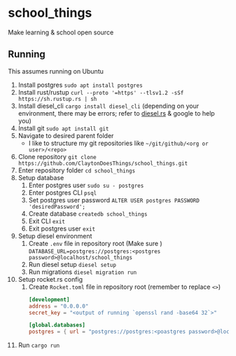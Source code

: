 # school_things
Make learning & school open source

## Running
This assumes running on Ubuntu
1. Install postgres `sudo apt install postgres`
2. Install rust/rustup `curl --proto '=https' --tlsv1.2 -sSf https://sh.rustup.rs | sh`
3. Install diesel_cli `cargo install diesel_cli` (depending on your environment, there may be errors; refer to [diesel.rs](https://diesel.rs/guides/getting-started/) & google to help you)
4. Install git `sudo apt install git`
5. Navigate to desired parent folder
    - I like to structure my git repositories like `~/git/github/<org or user>/<repo>`
6. Clone repository `git clone https://github.com/ClaytonDoesThings/school_things.git`
7. Enter repository folder `cd school_things`
8. Setup database
    1. Enter postgres user `sudo su - postgres`
    2. Enter postgres CLI `psql`
    3. Set postgres user password `ALTER USER postgres PASSWORD 'desiredPassword';`
    4. Create database `createdb school_things`
    5. Exit CLI `exit`
    6. Exit postgres user `exit`
9. Setup diesel environment
    1. Create `.env` file in repository root (Make sure )  
        `DATABASE_URL=postgres://postgres:<postgres password>@localhost/school_things`
    2. Run diesel setup `diesel setup`
    3. Run migrations `diesel migration run`
10. Setup rocket.rs config
    1. Create `Rocket.toml` file in repository root (remember to replace `<>`)  
        ```toml
        [development]
        address = "0.0.0.0"
        secret_key = "<output of running `openssl rand -base64 32`>"

        [global.databases]
        postgres = { url = "postgres://postgres:<poastgres password>@localhost/school_things" }
        ```
11. Run `cargo run`